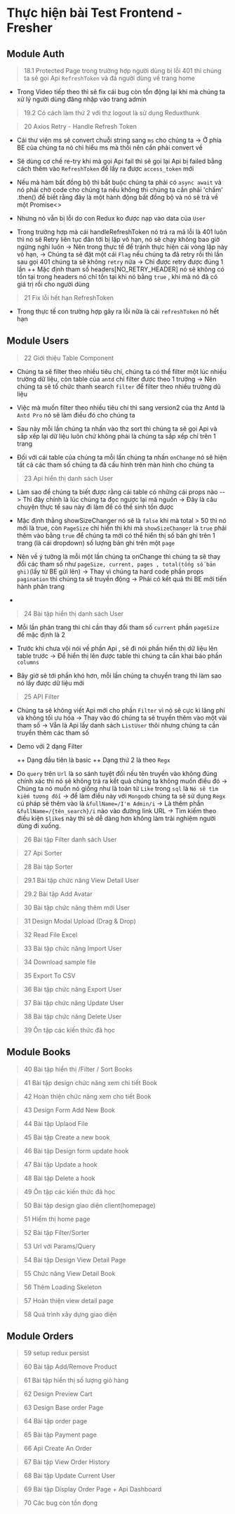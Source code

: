 # Thực hiện bài Test Frontend - Fresher

## Module Auth

> 18.1 Protected Page trong trường hợp người dùng bị lỗi 401 thì chúng ta sẽ gọi Api `RefreshToken` và đá người dùng về trang home

- Trong Video tiếp theo thì sẽ fix cái bug còn tồn động lại khi mà chúng ta xử lý người dùng đăng nhập vào trang admin

> 19.2 Có cách làm thứ 2 với thz logout là sử dụng Reduxthunk

> 20 Axios Retry - Handle Refresh Token

- Cái thư viện ms sẽ convert chuỗi string sang `ms` cho chúng ta -> Ở phía BE của chúng ta nó chỉ hiểu ms mà thôi nên cần phải convert về

- Sẽ dùng cơ chế re-try khi mà gọi Api fail thì sẽ gọi lại Api bị failed bằng cách thêm vào `RefreshToken` để lấy ra được `access_token` mới

- Nếu mà hàm bất đồng bộ thì bắt buộc chúng ta phải có `async await` và nó phải chờ code cho chúng ta nếu không thì chúng ta cần phải 'chấm' .then() để biết rằng đây là một hành động bất đồng bộ và nó sẽ trả về một Promise<>

- Nhưng nó vẫn bị lỗi do con Redux ko được nạp vào data của `User`

- Trong trường hợp mà cái handleRefreshToken nó trả ra mã lỗi là 401 luôn thì nó sẽ Retry liên tục đãn tới bị lập vô hạn, nó sẽ chạy không bao giờ ngừng nghỉ luôn -> Nên trong thực tế để tránh thực hiện cái vòng lập này vô hạn, -> Chúng ta sẽ đặt một cái `Flag` nếu chúng ta đã retry rồi thì lần sau gọi 401 chúng ta sẽ không `retry` nữa -> Chỉ được retry được đúng 1 lần
  ++ Mặc định tham số headers[NO_RETRY_HEADER] nó sẽ không có tồn tại trong headers nó chỉ tồn tại khi nó bằng `true` , khi mà nó đã có giá trị rồi
  cho người dùng

> 21 Fix lỗi hết hạn RefreshToken

- Trong thực tế con trường hợp gây ra lỗi nữa là cái `refreshToken` nó hết hạn

## Module Users

> 22 Giới thiệu Table Component

- Chúng ta sẽ filter theo nhiều tiêu chí, chúng ta có thể filter một lúc nhiều trường dữ liệu, còn table của `antd` chỉ filter được theo 1 trường -> Nên chúng ta sẽ tổ chức thanh search `filter` để filter theo nhiều trường dũ liệu

- Việc mà muốn filter theo nhiều tiêu chí thì sang version2 của thz Antd là `Antd Pro` nó sẽ làm điều đó cho chúng ta

- Sau này mỗi lần chúng ta nhấn vào thz sort thì chúng ta sẽ gọi Api và sắp xếp lại dữ liệu luôn chứ không phải là chúng ta sắp xếp chỉ trên 1 trang

- Đối với cái table của chúng ta mỗi lần chúng ta nhấn `onChange` nó sẽ hiện tất cả các tham số chúng ta đã cấu hình trên màn hình cho chúng ta

> 23 Api hiển thị danh sách User

- Làm sao để chúng ta biết được rằng cái table có những cái props nào --> Thì đây chính là lúc chúng ta đọc ngược lại mã nguồn -> Đây là câu chuyện thực tế sau này đi làm để có thể sinh tồn được

- Mặc định thằng showSizeChanger nó sẽ là `false` khi mà total > 50 thì nó mới là true, còn `PageSize` chỉ hiển thị khi mà `showSizeChanger` là `true` phải thêm vào bằng `true` để chúng ta mới có thể hiển thị số bản ghi trên 1 trang (là cái dropdown) số lượng bản ghi trên một `page`

- Nên về ý tưởng là mỗi một lần chúng ta onChange thì chúng ta sẽ thay đổi các tham số như `pageSize, current, pages , total(tổng số bản ghi)`(lấy từ BE gửi lên) -> Thay vì chúng ta hard code phần props `pagination` thì chúng ta sẽ truyền động -> Phải có kết quả thì BE mới tiến hành phân trang

-

> 24 Bài tập hiển thị danh sách User

- Mỗi lần phân trang thì chỉ cần thay đổi tham số `current` phần `pageSize` để mặc định là 2

- Trước khi chưa vội nói về phần Api , sẽ đi nói phần hiển thị dữ liệu lên table trước -> Để hiển thị lên được table thì chúng ta cần khai báo phần `columns`

- Bây giờ sẽ tới phần khó hơn, mỗi lần chúng ta chuyển trang thì làm sao nó lấy được dữ liệu mới

> 25 API Filter

- Chúng ta sẽ không viết Api mới cho phần `Filter` vì nó sẽ cực kì lãng phí và không tối ưu hóa -> Thay vào đó chúng ta sẽ truyền thêm vào một vài tham số -> Vẫn là Api lấy danh sách `ListUser` thôi nhưng chúng ta cần truyền thêm các tham số

- Demo với 2 dạng Filter

  ++ Dạng đầu tiên là basic
  ++ Dạng thứ 2 là theo `Regx`

- Do `query` trên `Url` là so sánh tuyệt đối nếu tên truyền vào không đúng chính xác thì nó sẽ không trả ra kết quả chúng ta không muốn điều đó -> Chúng ta nó muốn nó giống như là toán tử `Like` trong `sql` là `Nó sẽ tìm kiếm tương đối` -> để làm điều này với `Mongodb` chúng ta sẽ sử dụng `Regx` cú pháp sẽ thêm vào là `&fullName=/I'm Admin/i` -> Là thêm phần `&fullName=/{tên_search}/i` nào vào đường link URL -> Tìm kiếm theo điều kiện `$like$` này thì sẽ dễ dàng hơn không làm trải nghiệm người dùng đi xuống.

> 26 Bài tập Filter danh sách User

> 27 Api Sorter

> 28 Bài tập Sorter

> 29.1 Bài tập chức năng View Detail User

> 29.2 Bài tập Add Avatar

> 30 Bài tập chức năng thêm mới User

> 31 Design Modal Upload (Drag & Drop)

> 32 Read File Excel

> 33 Bài tập chức năng Import User

> 34 Download sample file

> 35 Export To CSV

> 36 Bài tập chức năng Export User

> 37 Bài tập chức năng Update User

> 38 Bài tập chức năng Delete User

> 39 Ôn tập các kiến thức đã học

## Module Books

> 40 Bài tập hiển thị /Filter / Sort Books

> 41 Bài tập design chức năng xem chi tiết Book

> 42 Hoàn thiện chức năng xem cho tiết Book

> 43 Design Form Add New Book

> 44 Bài tập Uplaod File

> 45 Bài tập Create a new book

> 46 Bài tập Design form update hook

> 47 Bài tập Update a hook

> 48 Bài tập Delete a hook

> 49 Ôn tập các kiến thức đã học

> 50 Bài tập design giao diện client(homepage)

> 51 Hiểm thị home page

> 52 Bài tập Filter/Sorter

> 53 Url với Params/Query

> 54 Bài tập Design View Detail Page

> 55 Chức năng View Detail Book

> 56 Thêm Loading Skeleton

> 57 Hoàn thiện view detail page

> 58 Quá trình xây dựng giao diện

## Module Orders

> 59 setup redux persist

> 60 Bài tập Add/Remove Product

> 61 Bài tập hiển thị số lượng giỏ hàng

> 62 Design Preview Cart

> 63 Design Base order Page

> 64 Bài tập order page

> 65 Bài tập Payment page

> 66 Api Create An Order

> 67 Bài tập View Order History

> 68 Bài tập Update Current User

> 69 Bài tập Display Order Page + Api Dashboard

> 70 Các bug còn tồn đọng
